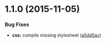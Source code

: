 <a name="1.1.0"></a>
# 1.1.0 (2015-11-05)


### Bug Fixes

* **css:** compile missing stylesheet ([a5dd5ac](https://github.com/hypeJunction/Elgg-forms_api/commit/a5dd5ac))



